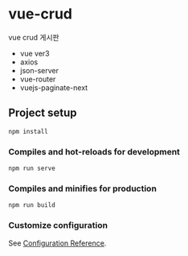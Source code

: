 # vue-crud
vue crud 게시판
- vue ver3
- axios
- json-server
- vue-router
- vuejs-paginate-next

## Project setup
```
npm install
```

### Compiles and hot-reloads for development
```
npm run serve
```

### Compiles and minifies for production
```
npm run build
```

### Customize configuration
See [Configuration Reference](https://cli.vuejs.org/config/).
